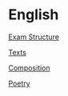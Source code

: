 # English

[Exam Structure](English%2095017/Exam%20Struc%2040387.md)

[Texts](English%2095017/Texts%204c3de.md)

[Composition](English%2095017/Compositio%20121b3.md)

[Poetry](English%2095017/Poetry%20dcb71.md)